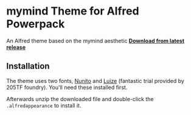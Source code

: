 # mymind Theme for Alfred Powerpack
An Alfred theme based on the mymind aesthetic 
[**Download from latest release**](https://github.com/aleksbatista/alfred-theme-mymind/releases/latest)

## Installation
The theme uses two fonts, [Nunito](https://fonts.google.com/specimen/Nunito) and [Luize](https://www.205.tf/Font/23/louize/) (fantastic trial provided by 205TF foundry). You'll need these installed first. 

Afterwards unzip the downloaded file and double-click the `.alfredappearance` to install it.
